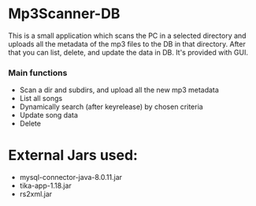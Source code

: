 # Mp3Scanner-DB
This is a small application which scans the PC in a selected directory and uploads all the metadata of the mp3 files to the DB in that directory. After that you can list, delete, and update the data in DB. It's provided with GUI.

### Main functions
 - Scan a dir and subdirs, and upload all the new mp3 metadata
 - List all songs
 - Dynamically search (after keyrelease) by chosen criteria
 - Update song data
 - Delete

# External Jars used:
- mysql-connector-java-8.0.11.jar
- tika-app-1.18.jar
- rs2xml.jar



